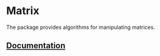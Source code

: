 # Matrix

The package provides algorithms for manipulating matrices.

## [Documentation][doc]

[doc]: http://godoc.org/github.com/ready-steady/linear/matrix
